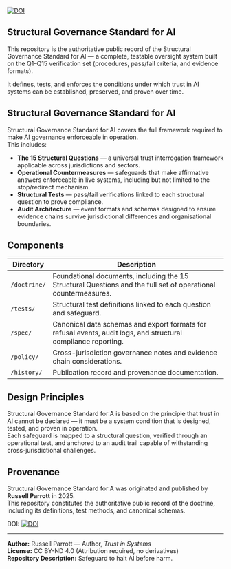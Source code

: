 [![DOI](https://zenodo.org/badge/1038390482.svg)](https://doi.org/10.5281/zenodo.16880174)

## Structural Governance Standard for AI

This repository is the authoritative public record of the Structural Governance Standard for AI — a complete, testable oversight system built on the Q1–Q15 verification set (procedures, pass/fail criteria, and evidence formats).

It defines, tests, and enforces the conditions under which trust in AI systems can be established, preserved, and proven over time.

##  Structural Governance Standard for AI

Structural Governance Standard for AI covers the full framework required to make AI governance enforceable in operation.  
This includes:

- **The 15 Structural Questions** — a universal trust interrogation framework applicable across jurisdictions and sectors.
- **Operational Countermeasures** — safeguards that make affirmative answers enforceable in live systems, including but not limited to the stop/redirect mechanism.
- **Structural Tests** — pass/fail verifications linked to each structural question to prove compliance.
- **Audit Architecture** — event formats and schemas designed to ensure evidence chains survive jurisdictional differences and organisational boundaries.

## Components

| Directory | Description |
|-----------|-------------|
| `/doctrine/` | Foundational documents, including the 15 Structural Questions and the full set of operational countermeasures. |
| `/tests/` | Structural test definitions linked to each question and safeguard. |
| `/spec/` | Canonical data schemas and export formats for refusal events, audit logs, and structural compliance reporting. |
| `/policy/` | Cross-jurisdiction governance notes and evidence chain considerations. |
| `/history/` | Publication record and provenance documentation. |

## Design Principles

Structural Governance Standard for A is based on the principle that trust in AI cannot be declared — it must be a system condition that is designed, tested, and proven in operation.  
Each safeguard is mapped to a structural question, verified through an operational test, and anchored to an audit trail capable of withstanding cross-jurisdictional challenges.

## Provenance

Structural Governance Standard for A was originated and published by **Russell Parrott** in 2025.  
This repository constitutes the authoritative public record of the doctrine, including its definitions, test methods, and canonical schemas.

DOI: [![DOI](https://zenodo.org/badge/1038390482.svg)](https://doi.org/10.5281/zenodo.16880174)


---

**Author:** Russell Parrott — Author, *Trust in Systems*  
**License:** CC BY-ND 4.0 (Attribution required, no derivatives)  
**Repository Description:** Safeguard to halt AI before harm.  

